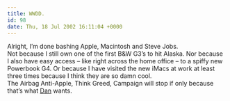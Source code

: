 ```yaml
---
title: WWDD.
id: 98
date: Thu, 18 Jul 2002 16:11:04 +0000
---
```


Alright, I’m done bashing Apple, Macintosh and Steve Jobs.  
 Not because I still own one of the first <span class="caps">B&W</span> G3’s to hit Alaska. Nor because I also have easy access – like right across the home office – to a spiffy new Powerbook G4. Or because I have visited the new iMacs at work at least three times because I think they are so damn cool.  
 The Airbag Anti-Apple, Think Greed, Campaign will stop if only because that’s what [Dan](http://www.hivelogic.com) wants.


